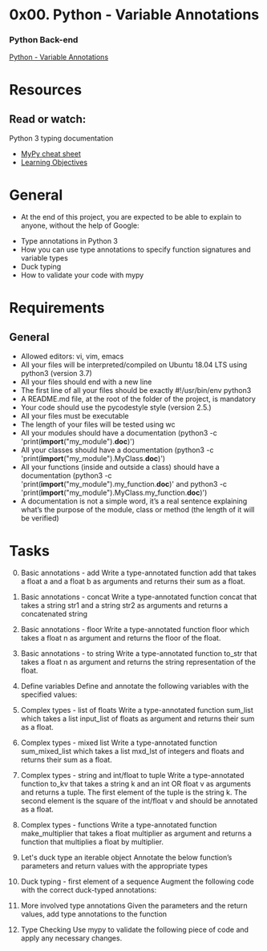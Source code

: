 # 0x00. Python - Variable Annotations
### Python Back-end

[Python - Variable Annotations](https://intranet.alxswe.com/projects/1229)
 
# Resources
## Read or watch:

Python 3 typing documentation
* [MyPy cheat sheet](https://docs.python.org/3/library/typing.html)
* [Learning Objectives](https://mypy.readthedocs.io/en/latest/cheat_sheet_py3.html)

# General
- At the end of this project, you are expected to be able to explain to anyone, without the help of Google:

* Type annotations in Python 3
* How you can use type annotations to specify function signatures and variable types
* Duck typing
* How to validate your code with mypy

# Requirements
## General
* Allowed editors: vi, vim, emacs
* All your files will be interpreted/compiled on Ubuntu 18.04 LTS using python3 (version 3.7)
* All your files should end with a new line
* The first line of all your files should be exactly #!/usr/bin/env python3
* A README.md file, at the root of the folder of the project, is mandatory
* Your code should use the pycodestyle style (version 2.5.)
* All your files must be executable
* The length of your files will be tested using wc
* All your modules should have a documentation (python3 -c 'print(__import__("my_module").__doc__)')
* All your classes should have a documentation (python3 -c 'print(__import__("my_module").MyClass.__doc__)')
* All your functions (inside and outside a class) should have a documentation (python3 -c 
'print(__import__("my_module").my_function.__doc__)' and python3 -c 
'print(__import__("my_module").MyClass.my_function.__doc__)')
* A documentation is not a simple word, it’s a real sentence explaining what’s the purpose of the module, 
class or method (the length of it will be verified)

# Tasks
0. Basic annotations - add
Write a type-annotated function add that takes a float a 
and a float b as arguments and returns their sum as a float.

1. Basic annotations - concat
Write a type-annotated function concat that takes 
a string str1 and a string str2 as arguments and returns a concatenated string

2. Basic annotations - floor
Write a type-annotated function floor which takes 
a float n as argument and returns the floor of the float.
 
3. Basic annotations - to string
Write a type-annotated function to_str that takes a float 
n as argument and returns the string representation of the float.
  
4. Define variables
Define and annotate the following variables with the specified values:

5. Complex types - list of floats
Write a type-annotated function sum_list which takes 
a list input_list of floats as argument and returns their sum as a float.
  
6. Complex types - mixed list
Write a type-annotated function sum_mixed_list which takes 
a list mxd_lst of integers and floats and returns their sum as a float.
  
7. Complex types - string and int/float to tuple
Write a type-annotated function to_kv that takes 
a string k and an int OR float v as arguments and returns a tuple. 
The first element of the tuple is the string k. 
The second element is the square of the int/float v and should be annotated as a float.

8. Complex types - functions
Write a type-annotated function make_multiplier that takes 
a float multiplier as argument and returns a function that multiplies a float by multiplier.

9. Let's duck type an iterable object
Annotate the below function’s parameters and return values with the appropriate types
  
10. Duck typing - first element of a sequence
Augment the following code with the correct duck-typed annotations:

11. More involved type annotations
Given the parameters and the return values, add type annotations to the function
  
12. Type Checking
Use mypy to validate the following piece of code and apply any necessary changes.
